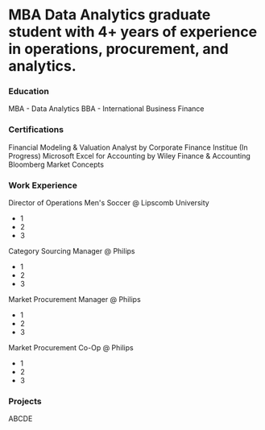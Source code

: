 # MBA Data Analytics graduate student with 4+ years of experience in operations, procurement, and analytics.

### Education
MBA - Data Analytics
BBA - International Business Finance

### Certifications
Financial Modeling & Valuation Analyst by Corporate Finance Institue (In Progress)
Microsoft Excel for Accounting by Wiley Finance & Accounting
Bloomberg Market Concepts

### Work Experience
Director of Operations Men's Soccer @ Lipscomb University
- 1
- 2
- 3

Category Sourcing Manager @ Philips 
- 1
- 2
- 3

Market Procurement Manager @ Philips
- 1
- 2
- 3

Market Procurement Co-Op @ Philips 
- 1
- 2
- 3

### Projects
ABCDE
